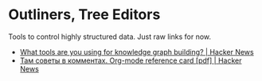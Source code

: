 # Outliners, Tree Editors
Tools to control highly structured data. Just raw links for now.

* [What tools are you using for knowledge graph building? | Hacker News](https://news.ycombinator.com/item?id=14315129)
* [Там советы в комментах. Org-mode reference card [pdf] | Hacker News](https://news.ycombinator.com/item?id=14571453)
